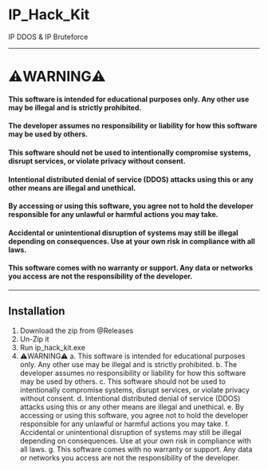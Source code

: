 # IP_Hack_Kit
IP DDOS &amp; IP Bruteforce

---

# ⚠️WARNING⚠️
#### This software is intended for educational purposes only. Any other use may be illegal and is strictly prohibited.
#### The developer assumes no responsibility or liability for how this software may be used by others.
#### This software should not be used to intentionally compromise systems, disrupt services, or violate privacy without consent.
#### Intentional distributed denial of service (DDOS) attacks using this or any other means are illegal and unethical.
#### By accessing or using this software, you agree not to hold the developer responsible for any unlawful or harmful actions you may take.
#### Accidental or unintentional disruption of systems may still be illegal depending on consequences. Use at your own risk in compliance with all laws.
#### This software comes with no warranty or support. Any data or networks you access are not the responsibility of the developer.

---

## Installation

1. Download the zip from @Releases
2. Un-Zip it
3. Run ip_hack_kit.exe
4. ⚠️WARNING⚠️
a. This software is intended for educational purposes only. Any other use may be illegal and is strictly prohibited.
b. The developer assumes no responsibility or liability for how this software may be used by others.
c. This software should not be used to intentionally compromise systems, disrupt services, or violate privacy without consent.
d. Intentional distributed denial of service (DDOS) attacks using this or any other means are illegal and unethical.
e. By accessing or using this software, you agree not to hold the developer responsible for any unlawful or harmful actions you may take.
f. Accidental or unintentional disruption of systems may still be illegal depending on consequences. Use at your own risk in compliance with all laws.
g. This software comes with no warranty or support. Any data or networks you access are not the responsibility of the developer.
